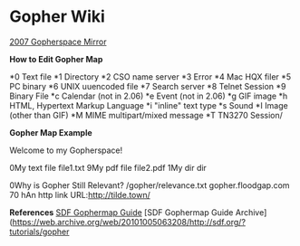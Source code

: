 Gopher Wiki
============

[2007 Gopherspace Mirror](https://archive.org/details/2007-gopher-mirror)

**How to Edit Gopher Map**

*0      Text file
*1      Directory
*2      CSO name server
*3      Error
*4      Mac HQX filer
*5      PC binary
*6      UNIX uuencoded file
*7      Search server
*8      Telnet Session
*9      Binary File
*c      Calendar (not in 2.06)
*e      Event (not in 2.06)
*g      GIF image
*h      HTML, Hypertext Markup Language
*i      "inline" text type
*s      Sound
*I      Image (other than GIF)
*M      MIME multipart/mixed message
*T      TN3270 Session/

**Gopher Map Example**

Welcome to my Gopherspace!

0My text file   file1.txt
9My pdf file    file2.pdf
1My dir dir

0Why is Gopher Still Relevant?  /gopher/relevance.txt   gopher.floodgap.com     70
hAn http link   URL:http://tilde.town/

**References**
[SDF Gophermap Guide](http://sdf.org/?tutorials/gopher)
[SDF Gophermap Guide Archive](https://web.archive.org/web/20101005063208/http://sdf.org/?tutorials/gopher